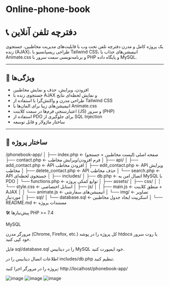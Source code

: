# Online-phone-book
# 📞 دفترچه تلفن آنلاین

یک پروژه کامل و مدرن دفترچه تلفن تحت وب با قابلیت‌های مدیریت مخاطبین، جستجوی زنده (AJAX)، طراحی ریسپانسیو با Tailwind CSS، انیمیشن‌های جذاب با Animate.css و برنامه‌نویسی سمت سرور با PHP و پایگاه داده MySQL.

---

## 🚀 ویژگی‌ها

- افزودن، ویرایش، حذف و نمایش مخاطبین
- جستجوی زنده با AJAX و نمایش لحظه‌ای نتایج
- طراحی مدرن و واکنش‌گرا با استفاده از Tailwind CSS
- انیمیشن‌های زیبا برای المان‌ها با Animate.css
- اعتبارسنجی فرم‌ها در سمت کلاینت (JS) و سرور (PHP)
- استفاده از PDO برای جلوگیری از SQL Injection
- ساختار ماژولار و قابل توسعه

---

## 🧱 ساختار پروژه

/phonebook-app/
│
├── index.php ← صفحه اصلی (لیست مخاطبین + جستجو)
├── contact.php ← فرم افزودن/ویرایش مخاطب
│
├── api/
│ ├── add_contact.php ← API افزودن مخاطب
│ ├── edit_contact.php ← API ویرایش مخاطب
│ ├── delete_contact.php ← API حذف مخاطب
│ └── search.php ← API جستجوی لحظه‌ای
│
├── includes/
│ ├── db.php ← اتصال امن به MySQL با PDO
│ └── functions.php ← توابع کمکی پروژه
│
├── assets/
│ ├── css/
│ │ └── style.css ← استایل اختصاصی
│ ├── js/
│ │ ├── main.js ← منطق کلاینت + AJAX
│ │ └── animate.js ← انیمیشن‌های سفارشی
│ └── img/ ← تصاویر موردنیاز
│
├── sql/
│ └── database.sql ← اسکریپت ایجاد جدول مخاطبین
│
└── README.md ← مستندات پروژه

🛠️ پیش‌نیازها
PHP >= 7.4

MySQL

مرورگر مدرن (Chrome, Firefox, etc.)
کل پروژه را در پوشه htdocs یا روت سرور خود کپی کنید.

فایل sql/database.sql را در دیتابیس MySQL خود ایمپورت کنید.

اطلاعات اتصال دیتابیس را در includes/db.php تنظیم کنید.

پروژه را در مرورگر اجرا کنید:
http://localhost/phonebook-app/

![image](https://github.com/user-attachments/assets/4d0062e1-15cf-4713-a4e7-346ee4c6aa0f)
![image](https://github.com/user-attachments/assets/f33ac160-89c5-43c8-8033-de436e791b81)
![image](https://github.com/user-attachments/assets/9bd0d97a-a5d0-4d56-a7c4-5b4677eafc74)


